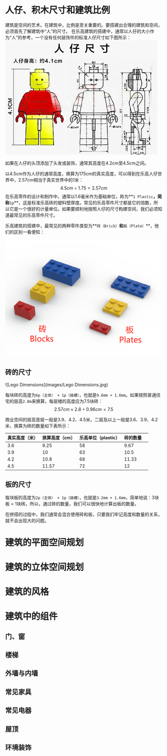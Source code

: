 # 人仔、积木尺寸和建筑比例
建筑是空间的艺术。在建筑中，比例是至关重要的。要搭建出合理的建筑和空间，必须首先了解建筑中“人”的尺寸。
在乐高建筑的搭建中，通常以人仔的大小作为“人”的参考，一个没有任何装饰件的标准人仔尺寸如下图所示：
![人仔尺寸](images/minifigure_size.jpg)

如果在人仔的头顶添加了头发或装饰，通常其高度在4.2cm至4.5cm之间。

以4.5cm作为人仔的通常高度，换算为175cm的真实高度，可以得到在乐高人仔世界中，2.57cm相当于真实世界中的1米：
$$
4.5cm ÷ 1.75 = 2.57cm
$$
在乐高零件的设计和制作中，通常以1.6毫米作为基础单位，称为**`1 Plastic`**，简称**`1p`**，这是标准乐高砖的塑料壁厚度。常见的乐高零件尺寸都是它的倍数，所以它是一个很好的计量单位。如果要顺利地按照人仔的尺寸构建空间，我们必须知道最常见的乐高零件尺寸。

乐高建筑的搭建中，最常见的两种零件类型为**`砖（Brick）`**和**`板（Plate）`**，他们的区别一看便知：

![砖和板](images\block_plate.png)

## 砖的尺寸

![Lego Dimensions](images/Lego Dimensions.jpg)

每块砖的高度为`6p（主体） + 1p（插槽）`，也就是`9.6mm + 1.6mm`。如果按照普通住宅的层高`2.8m`来换算，每层楼的高度应为7.5块砖：
$$
2.57cm × 2.8 ÷ 0.96cm = 7.5
$$


商业空间的层高首层一般是3.9、4.2、4.5米，二层及以上一般是3.6、3.9、4.2米，换算为砖的数量如下表所示：

| 真实高度（米） | 换算高度（cm） | 乐高单位（plastic） | 砖的数量 |      |
| -------------- | -------------- | ------------------- | -------- | ---- |
| 3.6            | 9.25           | 58                  | 9.67     |      |
| 3.9            | 10             | 63                  | 10.5     |      |
| 4.2            | 10.8           | 68                  | 11.33    |      |
| 4.5            | 11.57          | 72                  | 12       |      |

## 板的尺寸

每块板的高度为`2p（主体） + 1p（插槽）`，也就是`3.2mm + 1.6mm`，简单地说：3块板 = 1块砖。所以，通过砖的数量，我们可以很快地计算出板的数量。

在拼搭的过程中，我们通常会混合使用砖和板，只要我们牢记高度和数量的关系，就不会出现大的问题。



# 建筑的平面空间规划

# 建筑的立体空间规划

# 建筑的风格

# 建筑中的组件

## 门、窗

## 楼梯

## 外墙与内墙

## 常见家具

## 常见电器

## 屋顶

## 环境装饰

